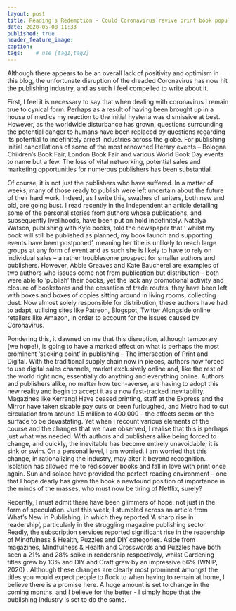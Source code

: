 ```yaml
---
layout: post
title: Reading's Redemption - Could Coronavirus revive print book popularity?
date: 2020-05-08 11:33
published: true
header_feature_image:
caption:
tags:    # use [tag1,tag2]
---
```


Although there appears to be an overall lack of positivity and optimism in this blog, the unfortunate disruption of the dreaded Coronavirus has now hit the publishing industry, and as such I feel compelled to write about it.

First, I feel it is necessary to say that when dealing with coronavirus I remain true to cynical form. Perhaps as a result of having been brought up in a house of medics my reaction to the initial hysteria was dismissive at best. However, as the worldwide disturbance has grown, questions surrounding the potential danger to humans have been replaced by questions regarding its potential to indefinitely arrest industries across the globe. For publishing initial cancellations of some of the most renowned literary events – Bologna Children’s Book Fair, London Book Fair and various World Book Day events to name but a few. The loss of vital networking, potential sales and marketing opportunities for numerous publishers has been substantial.

Of course, it is not just the publishers who have suffered. In a matter of weeks, many of those ready to publish were left uncertain about the future of their hard work. Indeed, as I write this, swathes of writers, both new and old, are going bust. I read recently in the Independent an article detailing some of the personal stories from authors whose publications, and subsequently livelihoods, have been put on hold indefinitely. Natalya Watson, publishing with Kyle books, told the newspaper that ‘ whilst my book will still be published as planned, my book launch and supporting events have been postponed’, meaning her title is unlikely to reach large groups at any form of event and as such she is likely to have to rely on individual sales – a rather troublesome prospect for smaller authors and publishers. However, Abbie Greaves and Kate Baucherel are examples of two authors who issues come not from publication but distribution – both were able to ‘publish’ their books, yet the lack any promotional activity and closure of bookstores and the cessation of trade routes, they have been left with boxes and boxes of copies sitting around in living rooms, collecting dust. Now almost solely responsible for distribution, these authors have had to adapt, utilising sites like Patreon, Blogspot, Twitter
Alongside online retailers like Amazon, in order to account for the issues caused by Coronavirus.

Pondering this, it dawned on me that this disruption, although temporary (we hope!), is going to have a marked effect on what is perhaps the most prominent ‘sticking point’ in publishing – The intersection of Print and Digital. With the traditional supply chain now in pieces, authors now forced to use digital sales channels, market exclusively online and, like the rest of the world right now, essentially do anything and everything online. Authors and publishers alike, no matter how tech-averse, are having to adopt this new reality and begin to accept it as a now fast-tracked inevitability. Magazines like Kerrang! Have ceased printing, staff at the Express and the Mirror have taken sizable pay cuts or been furloughed, and Metro had to cut circulation from around 1.5 million to 400,000 – the effects seem on the surface to be devastating.  Yet when I recount various elements of the course and the changes that we have observed, I realise that this is perhaps just what was needed. With authors and publishers alike being forced to change, and quickly, the inevitable has become entirely unavoidable; it is sink or swim.
On a personal level, I am worried. I am worried that this change, in rationalizing the industry, may alter it beyond recognition. Isolation has allowed me to rediscover books and fall in love with print once again. Sun and solace have provided the perfect reading environment – one that I hope dearly has given the book a newfound position of importance in the minds of the masses, who must now be tiring of Netflix, surely?

Recently, I must admit there have been glimmers of hope, not just in the form of speculation. Just this week, I stumbled across an article from What’s New in Publishing, in which they reported ‘A sharp rise in readership’, particularly in the struggling magazine publishing sector. Readly, the subscription services reported significant rise in the readership of Mindfulness & Health, Puzzles and DIY categories. Aside from magazines, Mindfulness & Health and Crosswords and Puzzles have both seen a 21% and 28% spike in readership respectively, whilst Gardening titles grew by 13% and DIY and Craft grew by an impressive 66% (WNIP, 2020) . Although these changes are clearly most prominent amongst the titles you would expect people to flock to when having to remain at home, I believe there is a promise here. A huge amount is set to change in the coming months, and I believe for the better - I simply hope that the publishing industry is set to do the same.
